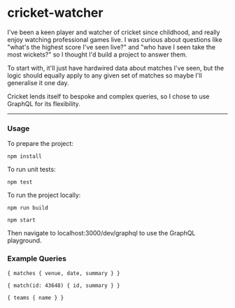 # cricket-watcher

I've been a keen player and watcher of cricket since childhood, and really enjoy watching professional games live. I was curious about questions like "what's the highest score I've seen live?" and "who have I seen take the most wickets?" so I thought I'd build a project to answer them.

To start with, it'll just have hardwired data about matches I've seen, but the logic should equally apply to any given set of matches so maybe I'll generalise it one day.

Cricket lends itself to bespoke and complex queries, so I chose to use GraphQL for its flexibility.

---

### Usage ###

To prepare the project:

`
npm install
`

To run unit tests:

`
npm test
`

To run the project locally:

`
npm run build
`

`
npm start
`

Then navigate to localhost:3000/dev/graphql to use the GraphQL playground.

### Example Queries ###

`
{
	matches {
    venue,
    date,
    summary
  }
}
`

`
{
  match(id: 43648) {
    id,
    summary
  }
}
`

`
{
  teams {
    name
  }
}
`